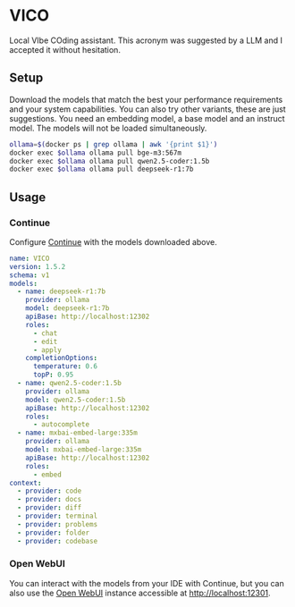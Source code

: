 # VICO

Local VIbe COding assistant. This acronym was suggested by a LLM and I accepted
it without hesitation.

## Setup

Download the models that match the best your performance requirements and your
system capabilities. You can also try other variants, these are just
suggestions. You need an embedding model, a base model and an instruct model.
The models will not be loaded simultaneously.

```bash
ollama=$(docker ps | grep ollama | awk '{print $1}')
docker exec $ollama ollama pull bge-m3:567m
docker exec $ollama ollama pull qwen2.5-coder:1.5b
docker exec $ollama ollama pull deepseek-r1:7b
```

## Usage

### Continue

Configure [Continue](https://www.continue.dev) with the models downloaded above.

```yaml
name: VICO
version: 1.5.2
schema: v1
models:
  - name: deepseek-r1:7b
    provider: ollama
    model: deepseek-r1:7b
    apiBase: http://localhost:12302
    roles:
      - chat
      - edit
      - apply
    completionOptions:
      temperature: 0.6
      topP: 0.95
  - name: qwen2.5-coder:1.5b
    provider: ollama
    model: qwen2.5-coder:1.5b
    apiBase: http://localhost:12302
    roles:
      - autocomplete
  - name: mxbai-embed-large:335m
    provider: ollama
    model: mxbai-embed-large:335m
    apiBase: http://localhost:12302
    roles:
      - embed
context:
  - provider: code
  - provider: docs
  - provider: diff
  - provider: terminal
  - provider: problems
  - provider: folder
  - provider: codebase
```

### Open WebUI

You can interact with the models from your IDE with Continue, but you can also
use the [Open WebUI](https://openwebui.com) instance accessible at
[http://localhost:12301](http://localhost:12301).
